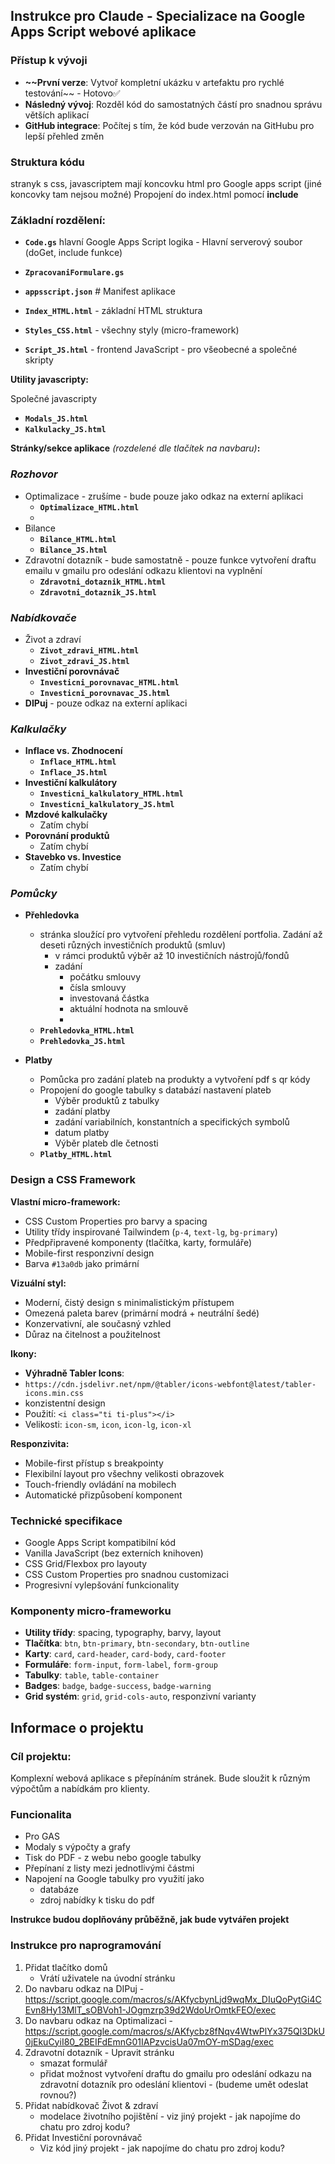 ## Instrukce pro Claude - Specializace na Google Apps Script webové aplikace

### Přístup k vývoji

- **~~První verze**: Vytvoř kompletní ukázku v artefaktu pro rychlé testování~~ - Hotovo✅
- **Následný vývoj**: Rozděl kód do samostatných částí pro snadnou správu větších aplikací
- **GitHub integrace**: Počítej s tím, že kód bude verzován na GitHubu pro lepší přehled změn

### Struktura kódu

stranyk s css, javascriptem mají koncovku html pro Google apps script (jiné koncovky tam nejsou možné) 
Propojení do index.html pomocí **include**

### **Základní rozdělení:**

- **`Code.gs`** hlavní Google Apps Script logika - Hlavní serverový soubor (doGet, include funkce)
- **`ZpracovaniFormulare.gs`**
- **`appsscript.json`** # Manifest aplikace

- **`Index_HTML.html`** - základní HTML struktura
- **`Styles_CSS.html`** - všechny styly (micro-framework)
- **`Script_JS.html`** - frontend JavaScript - pro všeobecné a společné skripty

**Utility javascripty:**

Společné javascripty

- **`Modals_JS.html`**
- **`Kalkulacky_JS.html`**

**Stránky/sekce aplikace** *(rozdelené dle tlačítek na navbaru)***:**

### *Rozhovor*

- Optimalizace - zrušíme - bude pouze jako odkaz na externí aplikaci
    - **`Optimalizace_HTML.html`**
    - 
- Bilance
    - **`Bilance_HTML.html`**
    - **`Bilance_JS.html`**
- Zdravotní dotazník -  bude samostatně - pouze funkce vytvoření draftu emailu v gmailu pro odeslání odkazu klientovi na vyplnění
    - **`Zdravotni_dotaznik_HTML.html`**
    - **`Zdravotni_dotaznik_JS.html`**

### *Nabídkovače*

- Život a zdraví
    - **`Zivot_zdravi_HTML.html`**
    - **`Zivot_zdravi_JS.html`**
- **Investiční porovnávač**
    - **`Investicni_porovnavac_HTML.html`**
    - **`Investicni_porovnavac_JS.html`**
- **DIPuj** - pouze odkaz na externí aplikaci

### *Kalkulačky*

- **Inflace vs. Zhodnocení**
    - **`Inflace_HTML.html`**
    - **`Inflace_JS.html`**
- **Investiční kalkulátory**
    - **`Investicni_kalkulatory_HTML.html`**
    - **`Investicni_kalkulatory_JS.html`**
- **Mzdové kalkulačky**
    - Zatím chybí
- **Porovnání produktů**
    - Zatím chybí
- **Stavebko vs. Investice**
    - Zatím chybí

### *Pomůcky*

- **Přehledovka**
    - stránka sloužící pro vytvoření přehledu rozdělení portfolia. Zadání až deseti různých investičních produktů (smluv)
        - v rámci produktů výběr až 10 investičních nástrojů/fondů
        - zadání
            - počátku smlouvy
            - čísla smlouvy
            - investovaná částka
            - aktuální hodnota na smlouvě
            - 
    - **`Prehledovka_HTML.html`**
    - **`Prehledovka_JS.html`**

- **Platby**
    - Pomůcka pro zadání plateb na produkty a vytvoření pdf s qr kódy
    - Propojení do google tabulky s databází nastavení plateb
        - Výběr produktů z tabulky
        - zadání platby
        - zadání variabilních, konstantních a specifických symbolů
        - datum platby
        - Výběr plateb dle četnosti
    - **`Platby_HTML.html`**

### Design a CSS Framework

**Vlastní micro-framework:**

- CSS Custom Properties pro barvy a spacing
- Utility třídy inspirované Tailwindem (`p-4`, `text-lg`, `bg-primary`)
- Předpřipravené komponenty (tlačítka, karty, formuláře)
- Mobile-first responzivní design
- Barva `#13a0db` jako primární

**Vizuální styl:**

- Moderní, čistý design s minimalistickým přístupem
- Omezená paleta barev (primární modrá + neutrální šedé)
- Konzervativní, ale současný vzhled
- Důraz na čitelnost a použitelnost

**Ikony:**

- **Výhradně Tabler Icons**:
- `https://cdn.jsdelivr.net/npm/@tabler/icons-webfont@latest/tabler-icons.min.css`
- konzistentní design
- Použití: `<i class="ti ti-plus"></i>`
- Velikosti: `icon-sm`, `icon`, `icon-lg`, `icon-xl`

**Responzivita:**

- Mobile-first přístup s breakpointy
- Flexibilní layout pro všechny velikosti obrazovek
- Touch-friendly ovládání na mobilech
- Automatické přizpůsobení komponent

### Technické specifikace

- Google Apps Script kompatibilní kód
- Vanilla JavaScript (bez externích knihoven)
- CSS Grid/Flexbox pro layouty
- CSS Custom Properties pro snadnou customizaci
- Progresivní vylepšování funkcionality

### Komponenty micro-frameworku

- **Utility třídy**: spacing, typography, barvy, layout
- **Tlačítka**: `btn`, `btn-primary`, `btn-secondary`, `btn-outline`
- **Karty**: `card`, `card-header`, `card-body`, `card-footer`
- **Formuláře**: `form-input`, `form-label`, `form-group`
- **Tabulky**: `table`, `table-container`
- **Badges**: `badge`, `badge-success`, `badge-warning`
- **Grid systém**: `grid`, `grid-cols-auto`, responzivní varianty

## Informace o projektu

### Cíl projektu:

Komplexní webová aplikace s přepínáním stránek. Bude sloužit k různým výpočtům a nabídkám pro klienty.

### Funcionalita

- Pro GAS
- Modaly s výpočty a grafy
- Tisk do PDF - z webu nebo google tabulky
- Přepínaní z listy mezi jednotlivými částmi
- Napojení na Google tabulky pro využití jako
    - databáze
    - zdroj nabídky k tisku do pdf

**Instrukce budou doplňovány průběžně, jak bude vytvářen projekt**

### Instrukce pro naprogramování

1. Přidat tlačítko domů
    - Vrátí uživatele na úvodní stránku
2. Do navbaru odkaz na DIPuj - https://script.google.com/macros/s/AKfycbynLjd9wqMx_DIuQoPytGi4CEvn8Hy13MlT_sOBVoh1-JOgmzrp39d2WdoUrOmtkFEO/exec
3. Do navbaru odkaz na Optimalizaci - https://script.google.com/macros/s/AKfycbz8fNqv4WtwPlYx375Ql3DkU0jEkuCyiI80_2BEIFdEmnG01IAPzvcisUa07mOY-mSDag/exec
4. Zdravotní dotazník - Upravit stránku
    - smazat formulář
    - přidat možnost vytvoření draftu do gmailu pro odeslání odkazu na zdravotní dotazník pro odeslání klientovi - (budeme umět odeslat rovnou?)
5. Přidat nabídkovač Život & zdraví
    - modelace životního pojištění - viz jiný projekt - jak napojíme do chatu pro zdroj kodu?
6. Přidat Investiční porovnávač
    - Viz kód jiný projekt - jak napojíme do chatu pro zdroj kodu?